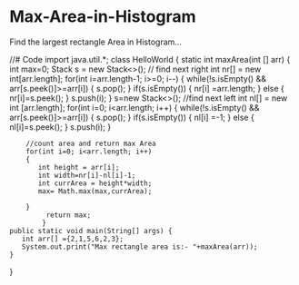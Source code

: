 # Max-Area-in-Histogram
Find the largest rectangle Area in Histogram...

//# Code
import java.util.*;
class HelloWorld {
    static int maxArea(int [] arr)
    {
        int max=0;
        Stack<Integer> s = new Stack<>();
        // find next right
        int nr[] = new int[arr.length];
        for(int i=arr.length-1; i>=0; i--)
        {
            while(!s.isEmpty() && arr[s.peek()]>=arr[i])
            {
                s.pop();
            }
            if(s.isEmpty())
            {
                nr[i] =arr.length;
            }
            else
            {
                nr[i]=s.peek();
            }
            s.push(i);
        }
        s=new Stack<>();
        //find next left
        int nl[] = new int [arr.length];
        for(int i=0; i<arr.length; i++)
        {
            while(!s.isEmpty() && arr[s.peek()]>=arr[i])
            {
                s.pop();
            }
            if(s.isEmpty())
            {
                nl[i] =-1;
            }
            else
            {
                nl[i]=s.peek();
            }
            s.push(i);
        }
        
        //count area and return max Area
        for(int i=0; i<arr.length; i++)
        {
           int height = arr[i];
           int width=nr[i]-nl[i]-1;
           int currArea = height*width;
           max= Math.max(max,currArea);
            
        }
             return max;
            }
    public static void main(String[] args) {
       int arr[] ={2,1,5,6,2,3};
       System.out.print("Max rectangle area is:- "+maxArea(arr));
    }
}
